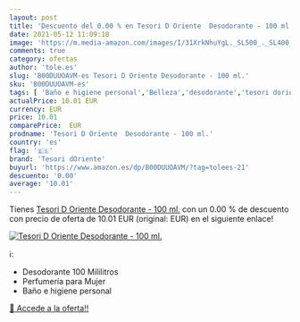 ```yaml
---
layout: post
title: 'Descuento del 0.00 % en Tesori D Oriente  Desodorante - 100 ml.'
date: 2021-05-12 11:09:18
image: 'https://m.media-amazon.com/images/I/31XrkNhuYgL._SL500_._SL400_.jpg'
comments: true
category: ofertas
author: 'tole.es'
slug: 'B00DUUOAVM-es Tesori D Oriente Desodorante - 100 ml.'
sku: 'B00DUUOAVM-es'
tags: [ 'Baño e higiene personal','Belleza','desodorante','tesori doriente', ]
actualPrice: 10.01 EUR
currency: EUR
price: 10.01
comparePrice:  EUR
prodname: 'Tesori D Oriente  Desodorante - 100 ml.'
country: 'es'
flag: '🇪🇸'
brand: 'Tesori dOriente'
buyurl: 'https://www.amazon.es/dp/B00DUUOAVM/?tag=tolees-21'
descuento: '0.00'
average: '10.01'
---
```


Tienes [Tesori D Oriente  Desodorante - 100 ml.](https://www.amazon.es/dp/B00DUUOAVM/?tag=tolees-21) con un 0.00 % de descuento con precio de oferta de 10.01 EUR (original:  EUR) en el siguiente enlace!

[![Tesori D Oriente  Desodorante - 100 ml.](https://m.media-amazon.com/images/I/31XrkNhuYgL._SL500_._SL400_.jpg)](https://www.amazon.es/dp/B00DUUOAVM/?tag=tolees-21)

ℹ️:

- Desodorante 100 Mililitros
- Perfumería para Mujer
- Baño e higiene personal

[🛒 Accede a la oferta!!](https://www.amazon.es/dp/B00DUUOAVM/?tag=tolees-21)
